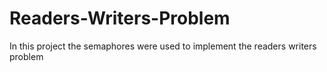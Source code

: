 # Readers-Writers-Problem
In this project the semaphores  were used to implement the readers writers problem

